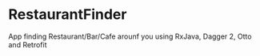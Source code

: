 # RestaurantFinder
App finding Restaurant/Bar/Cafe arounf you using RxJava, Dagger 2, Otto and Retrofit
